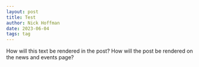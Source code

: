 ```yaml
---
layout: post
title: Test
author: Nick Hoffman
date: 2023-06-04
tags: tag
---
```


<div class="text-box-main">
<p> How will this text be rendered in the post? How will the post be rendered on the news and events page? </p>
  </div>

